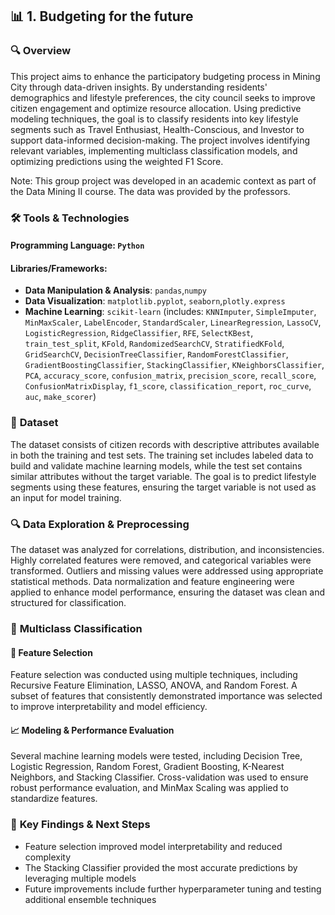 ## 📊 **1. Budgeting for the future**

### 🔍 **Overview**
This project aims to enhance the participatory budgeting process in Mining City through data-driven insights. By understanding residents' demographics and lifestyle preferences, the city council seeks to improve citizen engagement and optimize resource allocation. Using predictive modeling techniques, the goal is to classify residents into key lifestyle segments such as Travel Enthusiast, Health-Conscious, and Investor to support data-informed decision-making. The project involves identifying relevant variables, implementing multiclass classification models, and optimizing predictions using the weighted F1 Score.

Note: This group project was developed in an academic context as part of the Data Mining II course. The data was provided by the professors.

### 🛠️ **Tools & Technologies**

#### **Programming Language**: `Python`

#### **Libraries/Frameworks:**
- **Data Manipulation & Analysis**: `pandas`,`numpy` 
- **Data Visualization**: `matplotlib.pyplot`, `seaborn`,`plotly.express`
- **Machine Learning**: `scikit-learn` (includes: `KNNImputer`, `SimpleImputer`, `MinMaxScaler`, `LabelEncoder`, `StandardScaler`, `LinearRegression`, `LassoCV`, `LogisticRegression`, `RidgeClassifier`, `RFE`, `SelectKBest`, `train_test_split`, `KFold`, `RandomizedSearchCV`, `StratifiedKFold`, `GridSearchCV`, `DecisionTreeClassifier`, `RandomForestClassifier`, `GradientBoostingClassifier`, `StackingClassifier`, `KNeighborsClassifier`, `PCA`, `accuracy_score`, `confusion_matrix`, `precision_score`, `recall_score`, `ConfusionMatrixDisplay`, `f1_score`, `classification_report`, `roc_curve`, `auc`, `make_scorer`)

### 📂 **Dataset**

The dataset consists of citizen records with descriptive attributes available in both the training and test sets. The training set includes labeled data to build and validate machine learning models, while the test set contains similar attributes without the target variable. The goal is to predict lifestyle segments using these features, ensuring the target variable is not used as an input for model training.

### 🔍 **Data Exploration & Preprocessing**

The dataset was analyzed for correlations, distribution, and inconsistencies. Highly correlated features were removed, and categorical variables were transformed. Outliers and missing values were addressed using appropriate statistical methods. Data normalization and feature engineering were applied to enhance model performance, ensuring the dataset was clean and structured for classification.

### 🤖 **Multiclass Classification**
#### 🎯 **Feature Selection**

Feature selection was conducted using multiple techniques, including Recursive Feature Elimination, LASSO, ANOVA, and Random Forest. A subset of features that consistently demonstrated importance was selected to improve interpretability and model efficiency.

#### 📈 **Modeling & Performance Evaluation**

Several machine learning models were tested, including Decision Tree, Logistic Regression, Random Forest, Gradient Boosting, K-Nearest Neighbors, and Stacking Classifier. Cross-validation was used to ensure robust performance evaluation, and MinMax Scaling was applied to standardize features.

### 🚀 **Key Findings & Next Steps**

- Feature selection improved model interpretability and reduced complexity
- The Stacking Classifier provided the most accurate predictions by leveraging multiple models
- Future improvements include further hyperparameter tuning and testing additional ensemble techniques
